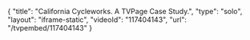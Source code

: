 {
    "title": "California Cycleworks. A TVPage Case Study.",
    "type": "solo",
    "layout": "iframe-static",
    "videoId": "117404143",
    "url": "\/tvpembed\/117404143"
}